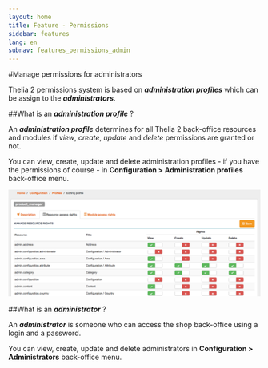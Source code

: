 ```yaml
---
layout: home
title: Feature - Permissions
sidebar: features
lang: en
subnav: features_permissions_admin
---
```


#Manage permissions for administrators

Thelia 2 permissions system is based on ***administration profiles*** which can be assign to the ***administrators***.

##What is an ***administration profile*** ?

An ***administration profile*** determines for all Thelia 2 back-office resources and modules if *view*, *create*, *update* and *delete* permissions are granted or not.

You can view, create, update and delete administration profiles - if you have the permissions of course - in **Configuration > Administration profiles** back-office menu.

![Alt text](/img/documentation/features/permissions/edit_administration_profile.png "Edit administration profile")

##What is an ***administrator*** ?

An ***administrator*** is someone who can access the shop back-office using a login and a password.

You can view, create, update and delete administrators in **Configuration > Administrators** back-office menu.

